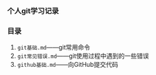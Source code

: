 ### 个人git学习记录


### 目录

1. `git基础.md`——git常用命令
2. `git常见错误.md`——git使用过程中遇到的一些错误
3. `github基础.md`——向GitHub提交代码